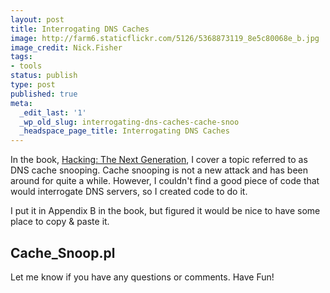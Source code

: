 ```yaml
---
layout: post
title: Interrogating DNS Caches
image: http://farm6.staticflickr.com/5126/5368873119_8e5c80068e_b.jpg
image_credit: Nick.Fisher 
tags:
- tools
status: publish
type: post
published: true
meta:
  _edit_last: '1'
  _wp_old_slug: interrogating-dns-caches-cache-snoo
  _headspace_page_title: Interrogating DNS Caches
---
```

In the book, [Hacking: The Next Generation](http://www.amazon.com/gp/product/0596154577/ref=as_li_qf_sp_asin_il_tl?ie=UTF8&tag=breharsblo-20&linkCode=as2&camp=1789&creative=9325&creativeASIN=0596154577), I cover a topic referred to as DNS cache snooping. Cache snooping is not a new attack and has been around for quite a while. However, I couldn't find a good piece of code that would interrogate DNS servers, so I created code to do it.

I put it in Appendix B in the book, but figured it would be nice to have some place to copy & paste it.

## Cache_Snoop.pl
Let me know if you have any questions or comments. Have Fun!

<script src="https://gist.github.com/1997866.js?file=Cache_Snoop.pl"></script>